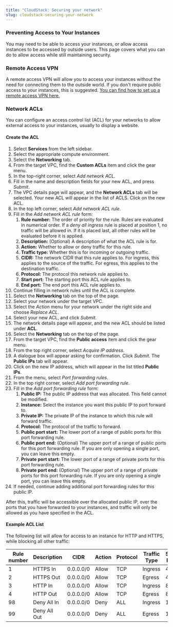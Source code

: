 ```yaml
---
title: "CloudStack: Securing your network"
slug: cloudstack-securing-your-network
---
```


### Preventing Access to Your Instances

You may need to be able to access your instances, or allow access instances to be accessed by outside users. This page covers what you can do to allow access while still maintaining security.

### Remote Access VPN

A remote access VPN will allow you to access your instances without the need for connecting them to the outside world. If you don't require public access to your instances, this is suggested. [You can find how to set up a remote access VPN here.](../cloudstack-compute-service/cloudstack-vpn-using-remote-access.md)

### Network ACLs

You can configure an access control list (ACL) for your networks to allow external access to your instances, usually to display a website.

#### Create the ACL

1. Select **Services** from the left sidebar.
1. Select the appropriate compute environment.
1. Select the **Networking** tab.
1. From the target VPC, find the **Custom ACLs** item and click the gear menu.
1. In the top-right corner, select *Add network ACL*.
1. Fill in the name and description fields for your new ACL, and press *Submit*.
1. The VPC details page will appear, and the **Network ACLs** tab will be selected.  Your new ACL will appear in the list of ACLS.  Click on the new ACL.
1. In the top left corner, select *Add network ACL rule*.
1. Fill in the *Add network ACL rule* form:
   1. **Rule number:** The order of priority for the rule. Rules are evaluated in numerical order. If a *deny all ingress* rule is placed at position 1, no traffic will be allowed in. If it is placed last, all other rules will be evaluated before it is applied.
   1. **Description:** (Optional) A description of what the ACL rule is for.
   1. **Action:** Whether to allow or deny traffic for this rule.
   1. **Traffic type:** Whether this is for incoming or outgoing traffic.
   1. **CIDR:** The network CIDR that this rule applies to. For ingress, this applies to the source of the traffic. For egress, this applies to the destination traffic.
   1. **Protocol:** The protocol this network rule applies to.
   1. **Start port:** The starting port this ACL rule applies to.
   1. **End port:** The end port this ACL rule applies to.
1. Continue filling in network rules until the ACL is complete.
1. Select the **Networking** tab on the top of the page.
1. Select your network under the target VPC.
1. Select the *Action* menu for your network under the right side and choose *Replace ACL*.
1. Select your new ACL, and click *Submit*.
1. The network details page will appear, and the new ACL should be listed under **ACL**.
1. Select the **Networking** tab on the top of the page.
1. From the target VPC, find the **Public access** item and click the gear menu.
1. From the top right corner, select *Acquire IP address*.
1. A dialogue box will appear asking for confirmation.  Click *Submit*.  The **Public IPs** tab will appear.
1. Click on the new IP address, which will appear in the list titled **Public IPs**.
1. From the menu, select *Port forwarding rules*.
1. In the top right corner, select *Add port forwarding rule*.
1. Fill in the *Add port forwarding rule* form:
   1. **Public IP:** The public IP address that was allocated.  This field cannot be modified.
   1. **Instance:** Select the instance you want this public IP to port forward to.
   1. **Private IP:** The private IP of the instance to which this rule will forward traffic.
   1. **Protocol:** The protocol of the traffic to forward.
   1. **Public port start:** The lower port of a range of public ports for this port forwarding rule.
   1. **Public port end:** (Optional) The upper port of a range of public ports for this port forwarding rule. If you are only opening a single port, you can leave this empty.
   1. **Private port start:** The lower port of a range of private ports for this port forwarding rule.
   1. **Private port end:** (Optional) The upper port of a range of private ports for this port forwarding rule. If you are only opening a single port, you can leave this empty.
1. If needed, continue adding additional port forwarding rules for this public IP.

After this, traffic will be accessible over the allocated public IP, over the ports that you have forwarded to your instances, and traffic will only be allowed as you have specified in the ACL.

#### Example ACL List

The following list will allow for access to an instance for HTTP and HTTPS, while blocking all other traffic:

| Rule number | Description | CIDR | Action | Protocol | Traffic Type | Start Port | End Port |
| --- | --- | --- | --- | --- | --- | --- | --- |
| 1 | HTTPS In | 0.0.0.0/0 | Allow | TCP | Ingress | 443 | 443 |
| 2 | HTTPS Out | 0.0.0.0/0 | Allow | TCP | Egress | 443 | 443 |
| 3 | HTTP In | 0.0.0.0/0 | Allow | TCP | Ingress | 80 | 80 |
| 4 | HTTP Out | 0.0.0.0/0 | Allow | TCP | Egress | 80 | 80 |
| 98 | Deny All In | 0.0.0.0/0 | Deny | ALL | Ingress | 1 | 65535 |
| 99 | Deny All Out | 0.0.0.0/0 | Deny | ALL | Egress | 1 | 65535 |
